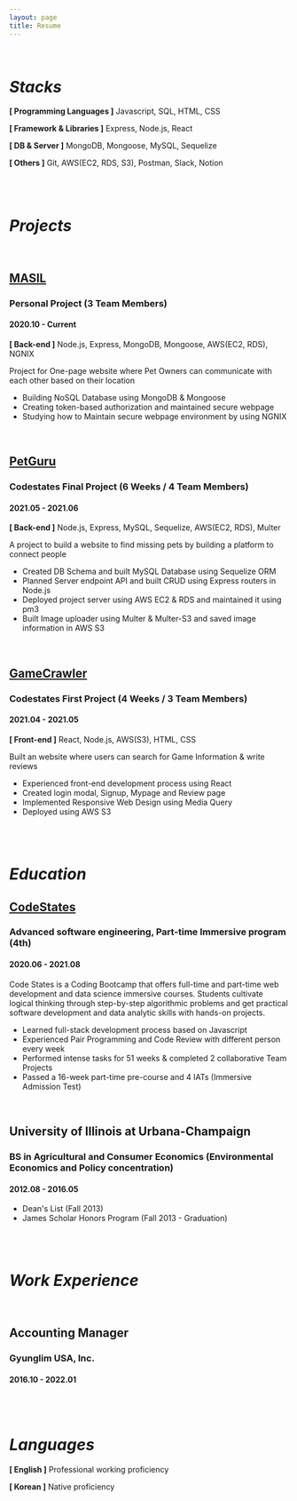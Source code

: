 ```yaml
---
layout: page
title: Resume
---
```


<br/>


# **_Stacks_**

**[ Programming Languages ]**  Javascript, SQL, HTML, CSS

**[ Framework & Libraries ]**  Express, Node.js, React

**[ DB & Server ]** MongoDB, Mongoose, MySQL, Sequelize

**[ Others ]** Git, AWS(EC2, RDS, S3), Postman, Slack, Notion

<br/>
<br/>

# **_Projects_**

<br/>

## [MASIL](https://github.com/team-masil/MASIL)
### Personal Project (3 Team Members)
#### 2020.10 - Current
**[ Back-end ]** Node.js, Express, MongoDB, Mongoose, AWS(EC2, RDS), NGNIX

Project for One-page website where Pet Owners can communicate with each other based on their location

* Building NoSQL Database using MongoDB & Mongoose
* Creating token-based authorization and maintained secure webpage
* Studying how to Maintain secure webpage environment by using NGNIX

<br/>

## [PetGuru](https://sakim5027.github.io/2022-01-21-PetGuru/)
### Codestates Final Project (6 Weeks / 4 Team Members)
#### 2021.05 - 2021.06
**[ Back-end ]** Node.js, Express, MySQL, Sequelize, AWS(EC2, RDS), Multer

A project to build a website to find missing pets by building a platform to connect people

* Created DB Schema and built MySQL Database using Sequelize ORM
* Planned Server endpoint API and built CRUD using Express routers in Node.js
* Deployed project server using AWS EC2 & RDS and maintained it using pm3
* Built Image uploader using Multer & Multer-S3 and saved image information in AWS S3

<br/>

## [GameCrawler](https://sakim5027.github.io/2022-01-13-GameCrawler/)
### Codestates First Project (4 Weeks / 3 Team Members)
#### 2021.04 - 2021.05
**[ Front-end ]** React, Node.js, AWS(S3), HTML, CSS

Built an website where users can search for Game Information & write reviews

* Experienced front-end development process using React
* Created login modal, Signup, Mypage and Review page
* Implemented Responsive Web Design using Media Query
* Deployed using AWS S3

<br/>
<br/>

# **_Education_**

## [CodeStates](https://www.linkedin.com/school/codestates/)
### Advanced software engineering, Part-time Immersive program (4th)
#### 2020.06 - 2021.08

Code States is a Coding Bootcamp that offers full-time and part-time web development and data science immersive courses. Students cultivate logical thinking through step-by-step algorithmic problems and get practical software development and data analytic skills with hands-on projects.

* Learned full-stack development process based on Javascript
* Experienced Pair Programming and Code Review with different person every week
* Performed intense tasks for 51 weeks & completed 2 collaborative Team Projects
* Passed a 16-week part-time pre-course and 4 IATs (Immersive Admission Test)

<br/>

## University of Illinois at Urbana-Champaign
### BS in Agricultural and Consumer Economics (Environmental Economics and Policy concentration)
#### 2012.08 - 2016.05

* Dean's List (Fall 2013)
* James Scholar Honors Program (Fall 2013 - Graduation)

<br/>

<br/>

# **_Work Experience_**
<br/>

## Accounting Manager
### Gyunglim USA, Inc.
#### 2016.10 - 2022.01


<br/>
<br/>

# **_Languages_**

**[ English ]**  Professional working proficiency

**[ Korean ]**  Native proficiency


<br/>
